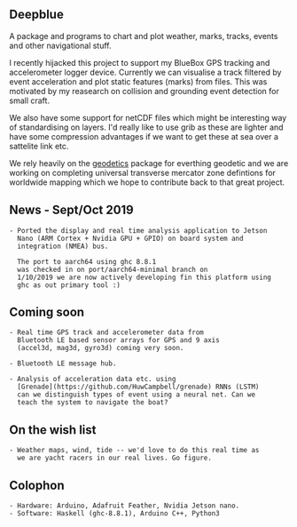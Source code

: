 Deepblue
--------

A package and programs to chart and plot weather, marks, tracks, events
and other navigational stuff.

I recently hijacked this project to support my BlueBox GPS tracking and
accelerometer logger device. Currently we can visualise a track
filtered by event acceleration and plot static features (marks)
from files. This was motivated by my reasearch on collision and
grounding event detection for small craft.

We also have some support for netCDF files which might be interesting
way of standardising on layers.  I'd really like to use grib as these are
lighter and have some compression advantages if we want to get these
at sea over a sattelite link etc.

We rely heavily on the
[geodetics](https://github.com/PaulJohnson/geodetics) package for
everthing geodetic and we are working on completing universal
transverse mercator zone defintions for worldwide mapping which we
hope to contribute back to that great project.

## News - Sept/Oct 2019
    - Ported the display and real time analysis application to Jetson
      Nano (ARM Cortex + Nvidia GPU + GPIO) on board system and
      integration (NMEA) bus.
      
      The port to aarch64 using ghc 8.8.1
      was checked in on port/aarch64-minimal branch on 
      1/10/2019 we are now actively developing fin this platform using
      ghc as out primary tool :)
      
## Coming soon
    - Real time GPS track and accelerometer data from
      Bluetooth LE based sensor arrays for GPS and 9 axis
      (accel3d, mag3d, gyro3d) coming very soon.
      
    - Bluetooth LE message hub.
    
    - Analysis of acceleration data etc. using
      [Grenade](https://github.com/HuwCampbell/grenade) RNNs (LSTM)
      can we distinguish types of event using a neural net. Can we
      teach the system to navigate the boat?
    
## On the wish list
    - Weather maps, wind, tide -- we'd love to do this real time as
      we are yacht racers in our real lives. Go figure.
      

      
## Colophon
    - Hardware: Arduino, Adafruit Feather, Nvidia Jetson nano.
    - Software: Haskell (ghc-8.8.1), Arduino C++, Python3
    
